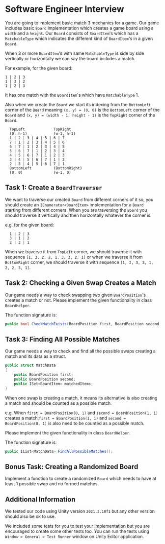 # Software Engineer Interview

You are going to implement basic match 3 mechanics for a game.
Our game includes basic `Board` implementation which creates a 
game board using a `width` and a `height`. Our `Board` consists of
`BoardItem`'s which has a `MatchableType` which indicates the different
kind of `BoardItem`'s in a given `Board`.

When 3 or more `BoardItem`'s with same `MatchableType` is side by side
vertically or horizontally we can say the board includes a match.

For example, for the given board:

```
1 | 2 | 3
1 | 3 | 2
1 | 2 | 3
```
  
It has one match with the `BoardItem`'s which have `MatchableType` 1.

Also when we create the `Board` we start its indexing from the `BottomLeft`
corner of the `Board` meaning `(x, y) = (0, 0)` is the `BottomLeft` corner 
of the `Board` and `(x, y) = (width - 1, height - 1)` is the `TopRight` corner
of the `Board`.

```
  TopLeft             TopRight
  (0, h-1)            (w-1, h-1)
  1 | 2 | 3 | 4 | 5 | 6 | 7
  7 | 1 | 2 | 3 | 4 | 5 | 6
  6 | 7 | 1 | 2 | 3 | 4 | 5 
  5 | 6 | 7 | 1 | 2 | 3 | 4
  4 | 5 | 6 | 7 | 1 | 2 | 3
  3 | 4 | 5 | 6 | 7 | 1 | 2
  2 | 3 | 4 | 5 | 6 | 7 | 1
  BottomLeft          (BottomRight)
  (0, 0)              (w-1, 0)
```

## Task 1: Create a `BoardTraverser`

We want to traverse our created `Board` from different corners of it so,
you should create an `IEnumerator<BoardItem>` implementation for a `Board`
starting from different corners. When you are traversing the `Board` you 
should traverse it vertically and then horizontally whatever the corner is.

e.g. for the given board:
```
  1 | 2 | 3
  3 | 1 | 2
  2 | 3 | 1
```

When we traverse it from `TopLeft` corner, we should traverse it with sequence
`[1, 3, 2, 2, 1, 3, 3, 2, 1]` or when we traverse it from `BottomRight` corner,
we should traverse it with sequence `[1, 2, 3, 3, 1, 2, 2, 3, 1]`.

## Task 2: Checking a Given Swap Creates a Match

Our game needs a way to check swapping two given `BoardPosition`'s creates a
match or not. Please implement the given functionality in class `BoardHelper`.

The function signature is:
```c#
public bool CheckMatchExists(BoardPosition first, BoardPosition second);
```

## Task 3: Finding All Possible Matches

Our game needs a way to check and find all the possible swaps creating a
match and its data as a struct.

```c#
public struct MatchData
{
    public BoardPosition first;
    public BoardPosition second;
    public ISet<BoardItem> matchedItems;
}
```

When one swap is creating a match, it means its alternative is also creating
a match and should be counted as a possible match. 

e.g.
When `first = BoardPosition(0, 1)` and `second = BoardPosition(1, 1)` creates
a match,`first = BoardPosition(1, 1)` and `second = BoardPosition(0, 1)` is
also need to be counted as a possible match.

Please implement the given functionality in class `BoardHelper`.

The function signature is:
```c# 
public IList<MatchData> FindAllPossibleMatches();
```

## Bonus Task: Creating a Randomized Board

Implement a function to create a randomized `Board` which needs to have at least
1 possible swap and no formed matches.

## Additional Information

We tested our code using Unity version `2021.3.10f1` but any other version 
should also be ok to use.

We included some tests for you to test your implementation but you are
encouraged to create some other tests too. You can run the tests using
`Window > General > Test Runner` window on Unity Editor application.